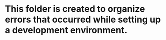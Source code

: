 # This folder is created to organize errors that occurred while setting up a development environment.
